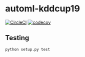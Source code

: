 # automl-kddcup19

[![CircleCI](https://circleci.com/gh/Y-oHr-N/automl-kddcup19/tree/master.svg?style=svg)](https://circleci.com/gh/Y-oHr-N/automl-kddcup19/tree/master)
[![codecov](https://codecov.io/gh/Y-oHr-N/automl-kddcup19/branch/master/graph/badge.svg?token=m1lHPyInVg)](https://codecov.io/gh/Y-oHr-N/automl-kddcup19)

## Testing

```
python setup.py test
```
